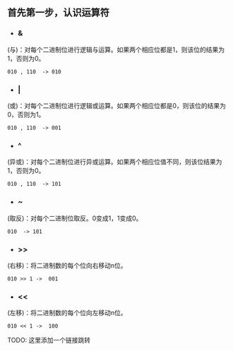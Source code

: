 
## 首先第一步，认识运算符

* ### & 
(与)：对每个二进制位进行逻辑与运算。如果两个相应位都是1，则该位的结果为1，否则为0。

```
010 , 110  -> 010
```

* ### |
(或)：对每个二进制位进行逻辑或运算。如果两个相应位都是0，则该位的结果为0，否则为1。

```
010 , 110  -> 001
```

* ### ^
(异或)：对每个二进制位进行异或运算。如果两个相应位值不同，则该位结果为1，否则为0。

```
010 , 110  -> 101
```

* ### ~
(取反)：对每个二进制位取反。0变成1，1变成0。

```
010  -> 101
```

* ### >>
(右移)：将二进制数的每个位向右移动n位。

```
010 >> 1 ->  001
```

* ### <<
(左移)：将二进制数的每个位向左移动n位。

```
010 << 1 ->  100
```


TODO:
这里添加一个链接跳转